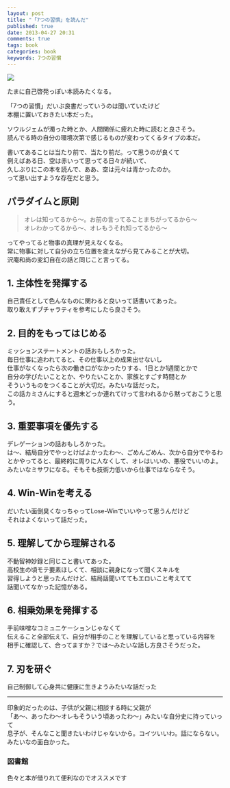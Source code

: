 ```yaml
---
layout: post
title: "「7つの習慣」を読んだ"
published: true
date: 2013-04-27 20:31
comments: true
tags: book
categories: book
keywords: 7つの習慣
---
```


<a href="http://www.amazon.co.jp/gp/product/4906638015/ref=as_li_qf_sp_asin_il?ie=UTF8&camp=247&creative=1211&creativeASIN=4906638015&linkCode=as2&tag=13nightcrows-22"><img border="0" src="http://ws.assoc-amazon.jp/widgets/q?_encoding=UTF8&ASIN=4906638015&Format=_SL160_&ID=AsinImage&MarketPlace=JP&ServiceVersion=20070822&WS=1&tag=13nightcrows-22" ></a><img src="http://www.assoc-amazon.jp/e/ir?t=13nightcrows-22&l=as2&o=9&a=4906638015" width="1" height="1" border="0" alt="" style="border:none !important; margin:0px !important;" />

たまに自己啓発っぽい本読みたくなる。  

「7つの習慣」だいぶ良書だっていうのは聞いていたけど  
本棚に置いておきたい本だった。  
  
ソウルジェムが濁った時とか、人間関係に疲れた時に読むと良さそう。  
読んでる時の自分の環境次第で感じるものが変わってくるタイプの本だ。  
  
書いてあることは当たり前で、当たり前だ。って思うのが良くて  
例えばある日、空は赤いって思ってる日々が続いて、  
久しぶりにこの本を読んで、ああ、空は元々は青かったのか。  
って思い出すような存在だと思う。

## パラダイムと原則

> オレは知ってるから〜。お前の言ってることまちがってるから〜  
> オレわかってるから〜、オレもうそれ知ってるから〜  

ってやってると物事の真理が見えなくなる。  
常に物事に対して自分の立ち位置を変えながら見てみることが大切。  
沢庵和尚の変幻自在の話と同じこと言ってる。
  
## 1. 主体性を発揮する
  
自己責任として色んなものに関わると良いって話書いてあった。  
取り敢えずブチャラティを参考にしたら良さそう。  

## 2. 目的をもってはじめる
  
ミッションステートメントの話おもしろかった。  
毎日仕事に追われてると、その仕事以上の成果出せないし  
仕事がなくなったら次の働き口がなかったりする、1日とか1週間とかで  
自分の学びたいこととか、やりたいことか、家族とすごす時間とか  
そういうものをつくることが大切だ。みたいな話だった。  
この話カミさんにすると週末どっか連れてけって言われるから黙っておこうと思う。  
  
## 3. 重要事項を優先する

デレゲーションの話おもしろかった。  
は〜、結局自分でやっとけばよかったわ〜、ごめんごめん、次から自分でやるわ  
とかやってると、最終的に周りに人なくして、オレはいいの、悪役でいいのよ。  
みたいなミサワになる。そもそも技術力低いから仕事ではならなそう。

## 4. Win-Winを考える
  
だいたい面倒臭くなっちゃってLose-Winでいいやって思うんだけど  
それはよくないって話だった。

## 5. 理解してから理解される
  
不動智神妙録と同じこと書いてあった。  
高校生の頃モテ要素ほしくて、相談に親身になって聞くスキルを  
習得しようと思ったんだけど、結局話聞いててもエロいこと考えてて  
話聞いてなかった記憶がある。  
  
## 6. 相乗効果を発揮する
  
手前味噌なコミュニケーションじゃなくて  
伝えること全部伝えて、自分が相手のことを理解していると思っている内容を  
相手に確認して、合ってますか？では〜みたいな話し方良さそうだった。

## 7. 刃を研ぐ

自己制御して心身共に健康に生きようみたいな話だった


---

印象的だったのは、子供が父親に相談する時に父親が  
「あ〜、あったわ〜オレもそういう頃あったわ〜」みたいな自分史に持っていって  
息子が、そんなこと聞きたいわけじゃないから。コイツいいわ。話にならない。  
みたいなの面白かった。  
  
### 図書館
  
色々と本が借りれて便利なのでオススメです
